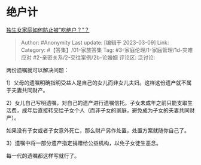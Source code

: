 # 绝户计
[独生女家庭如何防止被“吃绝户？”？](https://www.zhihu.com/question/302878284/answer/2927652907)

> Author: #Anonymity
> Last update: [编辑于 2023-03-09]
> Link:
> Category: #【答集】/01-家族答集
> Tag: #3-家庭伦理/1-家庭管理/1d-灾难应对 #2-亲密关系/2-交往案例/2b-论婚姻
> 评论区:
> 泛讨论:

两份遗嘱就可以解决问题：

1）父母的遗嘱明确指明受益人是自己的女儿而非女儿夫妇。这样这份遗产就不属于夫妻共同财产。

2）女儿自己写明遗嘱，对自己的遗产进行遗嘱信托。子女未成年之前只能支取生活费，成年后直接转交给子女个人（而非子女的家庭，避免成为子女的夫妻共同财产）。

如果没有子女或者子女意外死亡，那么财产另作处置，处置方案就随你自己了。

3）遗嘱中将一部分遗产指定捐赠给公益机构，以免子女徒生恶念。

每一代的遗嘱都这样写就行了。

